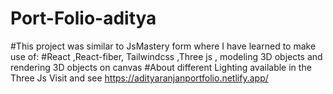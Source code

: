# Port-Folio-aditya
#This project was similar to JsMastery form where I have learned to make use of:
#React ,React-fiber, Tailwindcss ,Three js , modeling 3D objects and rendering 3D objects on canvas
#About different Lighting available in the Three Js
Visit and see
https://adityaranjanportfolio.netlify.app/
